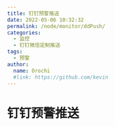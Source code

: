 ```yaml
---
title: 钉钉预警推送
date: 2022-05-06 10:32:32
permalink: /node/monitor/ddPush/
categories:
  - 监控
  - 钉钉微信定制推送
tags:
  - 预警
author: 
  name: Orochi
  #link: https://github.com/kevin
---
```

# 钉钉预警推送

